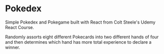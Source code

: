 # Pokedex

Simple Pokedex and Pokegame built with React from Colt Steele's Udemy React Course.

Randomly assorts eight different Pokecards into two different hands of four and then determines which hand has more total experience to declare a winner.